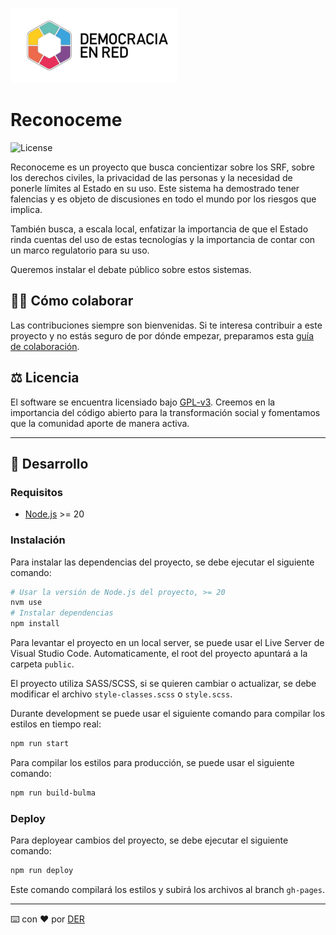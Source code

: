 ![Header](./docs/der-logo.png)

# Reconoceme

![License](https://img.shields.io/github/license/DemocraciaEnRed/reconoceme)

Reconoceme es un proyecto que busca concientizar sobre los SRF, sobre los derechos civiles, la privacidad de las personas y la necesidad de ponerle límites al Estado en su uso. Este sistema ha demostrado tener falencias y es objeto de discusiones en todo el mundo por los riesgos que implica.

También busca, a escala local, enfatizar la importancia de que el Estado rinda cuentas del uso de estas tecnologías y la importancia de contar con un marco regulatorio para su uso.

Queremos instalar el debate público sobre estos sistemas.

## 👷‍♀️ Cómo colaborar

Las contribuciones siempre son bienvenidas. Si te interesa contribuir a este proyecto y no estás seguro de por dónde empezar, preparamos esta [guía de colaboración](https://github.com/DemocraciaEnRed/.github/blob/main/docs/CONTRIBUTING.md).

## ⚖️ Licencia

El software se encuentra licensiado bajo [GPL-v3](./LICENSE). Creemos en la importancia del código abierto para la transformación social y fomentamos que la comunidad aporte de manera activa.

---

## 🚀 Desarrollo

### Requisitos

- [Node.js](https://nodejs.org/en/download/) >= 20

### Instalación

Para instalar las dependencias del proyecto, se debe ejecutar el siguiente comando:

```bash
# Usar la versión de Node.js del proyecto, >= 20
nvm use
# Instalar dependencias
npm install
```

Para levantar el proyecto en un local server, se puede usar el Live Server de Visual Studio Code. Automaticamente, el root del proyecto apuntará a la carpeta `public`.

El proyecto utiliza SASS/SCSS, si se quieren cambiar o actualizar, se debe modificar el archivo `style-classes.scss` o `style.scss`.

Durante development se puede usar el siguiente comando para compilar los estilos en tiempo real:

```bash
npm run start
```

Para compilar los estilos para producción, se puede usar el siguiente comando:

```bash
npm run build-bulma
```
### Deploy

Para deployear cambios del proyecto, se debe ejecutar el siguiente comando:

```bash
npm run deploy
```

Este comando compilará los estilos y subirá los archivos al branch `gh-pages`.

---

⌨️ con ❤️ por [DER](https://github.com/DemocraciaEnRed/)

